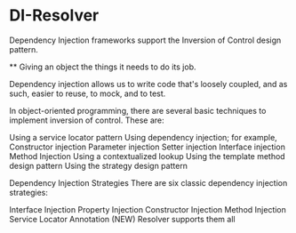 # DI-Resolver

Dependency Injection frameworks support the Inversion of Control design pattern.

** Giving an object the things it needs to do its job.

Dependency injection allows us to write code that's loosely coupled, and as such, easier to reuse, to mock, and to test.


In object-oriented programming, there are several basic techniques to implement inversion of control. These are:

Using a service locator pattern
Using dependency injection; for example,
Constructor injection
Parameter injection
Setter injection
Interface injection
Method Injection
Using a contextualized lookup
Using the template method design pattern
Using the strategy design pattern



Dependency Injection Strategies
There are six classic dependency injection strategies:

Interface Injection
Property Injection
Constructor Injection
Method Injection
Service Locator
Annotation (NEW)
Resolver supports them all

